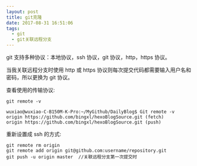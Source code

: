 ```yaml
---
layout: post
title: git克隆
date: 2017-08-31 16:51:06
tags:
  - git
  - git关联远程分支
---
```


git 支持多种协议：本地协议，ssh 协议，git 协议，http，https 协议。

当我关联远程分支时使用 http 或 https 协议则每次提交代码都需要输入用户名和密码，所以更换为 git 协议。

查看使用的传输协议:

<!-- more -->

```
git remote -v

wuxiao@wuxiao-C-B150M-K-Pro:~/MyGithub/DailyBlog$ Git remote -v
origin https://github.com/bingxl/hexoBlogSource.git (fetch)
origin https://github.com/bingxl/hexoBlogSource.git (push)
```

重新设置成 ssh 的方式:

```
git remote rm origin
git remote add origin git@github.com:username/repository.git
git push -u origin master  //关联远程分支第一次提交时
```
